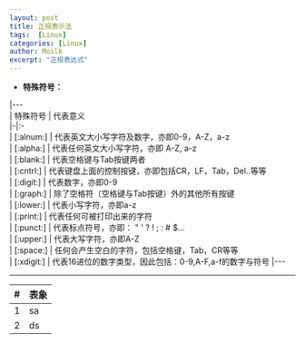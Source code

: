 ```yaml
---
layout: post
title: 正规表示法
tags:  [Linux]
categories: [Linux]
author: Moilk
excerpt: "正规表达式"
---
```


* **特殊符号：**

|---  
| 特殊符号 |	代表意义  
|-|:-  
| [:alnum:] | 代表英文大小写字符及数字，亦即0-9，A-Z，a-z  
| [:alpha:]  | 代表任何英文大小写字符，亦即 A-Z, a-z  
| [:blank:]  | 代表空格键与Tab按键两者  
| [:cntrl:]   | 代表键盘上面的控制按键，亦即包括CR，LF，Tab，Del..等等  
| [:digit:]   | 代表数字，亦即0-9  
| [:graph:] | 除了空格符（空格键与Tab按键）外的其他所有按键  
| [:lower:]  | 代表小写字符，亦即a-z  
| [:print:]   | 代表任何可被打印出来的字符  
| [:punct:] | 代表标点符号，亦即： " ' ? ! ; : # $...  
| [:upper:] | 代表大写字符，亦即A-Z  
| [:space:] | 任何会产生空白的字符，包括空格键，Tab，CR等等  
| [:xdigit:] | 代表16进位的数字类型，因此包括：0-9,A-F,a-f的数字与符号 
|---  


**********************

| # | 表象 |
| :---- | ---- |
| 1 | sa |
| 2 | ds |
